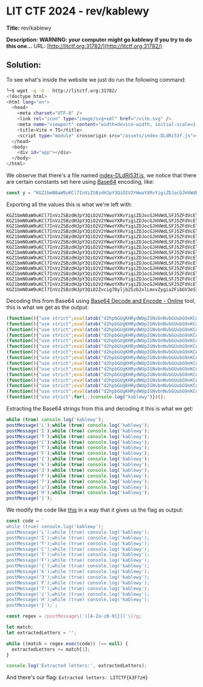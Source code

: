 # LIT CTF 2024 - rev/kablewy
**Title:** rev/kablewy

**Description:** **WARNING: your computer might go kablewy if you try to do this one...** URL: [http://litctf.org:31782/](http://litctf.org:31782/)
## Solution:
To see what's inside the website we just do run the following command:
```bash
└─$ wget -q -O - http://litctf.org:31782/
<!doctype html>
<html lang="en">
  <head>
    <meta charset="UTF-8" />
    <link rel="icon" type="image/svg+xml" href="/vite.svg" />
    <meta name="viewport" content="width=device-width, initial-scale=1.0" />
    <title>Vite + TS</title>
    <script type="module" crossorigin src="/assets/index-DLdRi53f.js"></script>
  </head>
  <body>
    <div id="app"></div>
  </body>
</html>
```

We observe that there's a file named [index-DLdRi53f.js](https://github.com/xtasy94/CTFW/blob/main/LIT%20CTF/kablewy/Files/index-DLdRi53f.js), we notice that there are certain constants set here using [Base64](https://en.wikipedia.org/wiki/Base64) encoding, like:
```javascript
const y = "KGZ1bmN0aW9uKCl7InVzZSBzdHJpY3QiO2V2YWwoYXRvYigiZDJocGJHVWdLSFJ5ZFdVcElHTnZibk52YkdVdWJHOW5LQ2RyWVdKc1pYZDVKeWs3Q25CdmMzUk5aWE56WVdkbEtDZE1KeWs3IikpfSkoKTsK"
```

Exporting all the values this is what we're left with:
```
KGZ1bmN0aW9uKCl7InVzZSBzdHJpY3QiO2V2YWwoYXRvYigiZDJocGJHVWdLSFJ5ZFdVcElHTnZibk52YkdVdWJHOW5LQ2RyWVdKc1pYZDVKeWs3Q25CdmMzUk5aWE56WVdkbEtDZE1KeWs3IikpfSkoKTsK
KGZ1bmN0aW9uKCl7InVzZSBzdHJpY3QiO2V2YWwoYXRvYigiZDJocGJHVWdLSFJ5ZFdVcElHTnZibk52YkdVdWJHOW5LQ2RyWVdKc1pYZDVKeWs3Q25CdmMzUk5aWE56WVdkbEtDZEpKeWs3IikpfSkoKTsK
KGZ1bmN0aW9uKCl7InVzZSBzdHJpY3QiO2V2YWwoYXRvYigiZDJocGJHVWdLSFJ5ZFdVcElHTnZibk52YkdVdWJHOW5LQ2RyWVdKc1pYZDVKeWs3Q25CdmMzUk5aWE56WVdkbEtDZFVKeWs3IikpfSkoKTsK
KGZ1bmN0aW9uKCl7InVzZSBzdHJpY3QiO2V2YWwoYXRvYigiZDJocGJHVWdLSFJ5ZFdVcElHTnZibk52YkdVdWJHOW5LQ2RyWVdKc1pYZDVKeWs3Q25CdmMzUk5aWE56WVdkbEtDZERKeWs3IikpfSkoKTsK
KGZ1bmN0aW9uKCl7InVzZSBzdHJpY3QiO2V2YWwoYXRvYigiZDJocGJHVWdLSFJ5ZFdVcElHTnZibk52YkdVdWJHOW5LQ2RyWVdKc1pYZDVKeWs3Q25CdmMzUk5aWE56WVdkbEtDZFVKeWs3IikpfSkoKTsK
KGZ1bmN0aW9uKCl7InVzZSBzdHJpY3QiO2V2YWwoYXRvYigiZDJocGJHVWdLSFJ5ZFdVcElHTnZibk52YkdVdWJHOW5LQ2RyWVdKc1pYZDVKeWs3Q25CdmMzUk5aWE56WVdkbEtDZEdKeWs3IikpfSkoKTsK
KGZ1bmN0aW9uKCl7InVzZSBzdHJpY3QiO2V2YWwoYXRvYigiZDJocGJHVWdLSFJ5ZFdVcElHTnZibk52YkdVdWJHOW5LQ2RyWVdKc1pYZDVKeWs3Q25CdmMzUk5aWE56WVdkbEtDZDdKeWs3IikpfSkoKTsK
KGZ1bmN0aW9uKCl7InVzZSBzdHJpY3QiO2V2YWwoYXRvYigiZDJocGJHVWdLSFJ5ZFdVcElHTnZibk52YkdVdWJHOW5LQ2RyWVdKc1pYZDVKeWs3Q25CdmMzUk5aWE56WVdkbEtDZHJKeWs3IikpfSkoKTsK
KGZ1bmN0aW9uKCl7InVzZSBzdHJpY3QiO2V2YWwoYXRvYigiZDJocGJHVWdLSFJ5ZFdVcElHTnZibk52YkdVdWJHOW5LQ2RyWVdKc1pYZDVKeWs3Q25CdmMzUk5aWE56WVdkbEtDY3pKeWs3IikpfSkoKTsK
KGZ1bmN0aW9uKCl7InVzZSBzdHJpY3QiO2V2YWwoYXRvYigiZDJocGJHVWdLSFJ5ZFdVcElHTnZibk52YkdVdWJHOW5LQ2RyWVdKc1pYZDVKeWs3Q25CdmMzUk5aWE56WVdkbEtDZEdKeWs3IikpfSkoKTsK
KGZ1bmN0aW9uKCl7InVzZSBzdHJpY3QiO2V2YWwoYXRvYigiZDJocGJHVWdLSFJ5ZFdVcElHTnZibk52YkdVdWJHOW5LQ2RyWVdKc1pYZDVKeWs3Q25CdmMzUk5aWE56WVdkbEtDYzNKeWs3IikpfSkoKTsK
KGZ1bmN0aW9uKCl7InVzZSBzdHJpY3QiO2V2YWwoYXRvYigiZDJocGJHVWdLSFJ5ZFdVcElHTnZibk52YkdVdWJHOW5LQ2RyWVdKc1pYZDVKeWs3Q25CdmMzUk5aWE56WVdkbEtDZDZKeWs3IikpfSkoKTsK
KGZ1bmN0aW9uKCl7InVzZSBzdHJpY3QiO2V2YWwoYXRvYigiZDJocGJHVWdLSFJ5ZFdVcElHTnZibk52YkdVdWJHOW5LQ2RyWVdKc1pYZDVKeWs3Q25CdmMzUk5aWE56WVdkbEtDZElKeWs3IikpfSkoKTsK
KGZ1bmN0aW9uKCl7InVzZSBzdHJpY3QiO2V2YWwoYXRvYigiZDJocGJHVWdLSFJ5ZFdVcElHTnZibk52YkdVdWJHOW5LQ2RyWVdKc1pYZDVKeWs3Q25CdmMzUk5aWE56WVdkbEtDZDlKeWs3IikpfSkoKTsK
KGZ1bmN0aW9uKCl7InVzZSBzdHJpY3QiO2Zvcig7Oyljb25zb2xlLmxvZygia2FibGV3eSIpfSkoKTsK
```

Decoding this from Base64 using [Base64 Decode and Encode - Online](https://www.base64decode.org/) tool, this is what we get as the output:
```javascript
(function(){"use strict";eval(atob("d2hpbGUgKHRydWUpIGNvbnNvbGUubG9nKCdrYWJsZXd5Jyk7CnBvc3RNZXNzYWdlKCdMJyk7"))})();
(function(){"use strict";eval(atob("d2hpbGUgKHRydWUpIGNvbnNvbGUubG9nKCdrYWJsZXd5Jyk7CnBvc3RNZXNzYWdlKCdJJyk7"))})();
(function(){"use strict";eval(atob("d2hpbGUgKHRydWUpIGNvbnNvbGUubG9nKCdrYWJsZXd5Jyk7CnBvc3RNZXNzYWdlKCdUJyk7"))})();
(function(){"use strict";eval(atob("d2hpbGUgKHRydWUpIGNvbnNvbGUubG9nKCdrYWJsZXd5Jyk7CnBvc3RNZXNzYWdlKCdDJyk7"))})();
(function(){"use strict";eval(atob("d2hpbGUgKHRydWUpIGNvbnNvbGUubG9nKCdrYWJsZXd5Jyk7CnBvc3RNZXNzYWdlKCdUJyk7"))})();
(function(){"use strict";eval(atob("d2hpbGUgKHRydWUpIGNvbnNvbGUubG9nKCdrYWJsZXd5Jyk7CnBvc3RNZXNzYWdlKCdGJyk7"))})();
(function(){"use strict";eval(atob("d2hpbGUgKHRydWUpIGNvbnNvbGUubG9nKCdrYWJsZXd5Jyk7CnBvc3RNZXNzYWdlKCd7Jyk7"))})();
(function(){"use strict";eval(atob("d2hpbGUgKHRydWUpIGNvbnNvbGUubG9nKCdrYWJsZXd5Jyk7CnBvc3RNZXNzYWdlKCdrJyk7"))})();
(function(){"use strict";eval(atob("d2hpbGUgKHRydWUpIGNvbnNvbGUubG9nKCdrYWJsZXd5Jyk7CnBvc3RNZXNzYWdlKCczJyk7"))})();
(function(){"use strict";eval(atob("d2hpbGUgKHRydWUpIGNvbnNvbGUubG9nKCdrYWJsZXd5Jyk7CnBvc3RNZXNzYWdlKCdGJyk7"))})();
(function(){"use strict";eval(atob("d2hpbGUgKHRydWUpIGNvbnNvbGUubG9nKCdrYWJsZXd5Jyk7CnBvc3RNZXNzYWdlKCc3Jyk7"))})();
(function(){"use strict";eval(atob("d2hpbGUgKHRydWUpIGNvbnNvbGUubG9nKCdrYWJsZXd5Jyk7CnBvc3RNZXNzYWdlKCd6Jyk7"))})();
(function(){"use strict";eval(atob("d2hpbGUgKHRydWUpIGNvbnNvbGUubG9nKCdrYWJsZXd5Jyk7CnBvc3RNZXNzYWdlKCdIJyk7"))})();
(function(){"use strict";eval(atob("d2hpbGUgKHRydWUpIGNvbnNvbGUubG9nKCdrYWJsZXd5Jyk7CnBvc3RNZXNzYWdlKCd9Jyk7"))})();
(function(){"use strict";for(;;)console.log("kablewy")})();
```

Extracting the Base64 strings from this and decoding it this is what we get:
```javascript
while (true) console.log('kablewy');
postMessage('L');while (true) console.log('kablewy');
postMessage('I');while (true) console.log('kablewy');
postMessage('T');while (true) console.log('kablewy');
postMessage('C');while (true) console.log('kablewy');
postMessage('T');while (true) console.log('kablewy');
postMessage('F');while (true) console.log('kablewy');
postMessage('{');while (true) console.log('kablewy');
postMessage('k');while (true) console.log('kablewy');
postMessage('3');while (true) console.log('kablewy');
postMessage('F');while (true) console.log('kablewy');
postMessage('7');while (true) console.log('kablewy');
postMessage('z');while (true) console.log('kablewy');
postMessage('H');while (true) console.log('kablewy');
postMessage('}');
```

We modify the code like [this](https://github.com/xtasy94/CTFW/blob/main/LIT%20CTF/kablewy/Files/flag.js) in a way that it gives us the flag as output:
```javascript
const code = `
while (true) console.log('kablewy');
postMessage('L');while (true) console.log('kablewy');
postMessage('I');while (true) console.log('kablewy');
postMessage('T');while (true) console.log('kablewy');
postMessage('C');while (true) console.log('kablewy');
postMessage('T');while (true) console.log('kablewy');
postMessage('F');while (true) console.log('kablewy');
postMessage('{');while (true) console.log('kablewy');
postMessage('k');while (true) console.log('kablewy');
postMessage('3');while (true) console.log('kablewy');
postMessage('F');while (true) console.log('kablewy');
postMessage('7');while (true) console.log('kablewy');
postMessage('z');while (true) console.log('kablewy');
postMessage('H');while (true) console.log('kablewy');
postMessage('}');`;

const regex = /postMessage\('([A-Za-z0-9{}])'\)/g;

let match;
let extractedLetters = '';

while ((match = regex.exec(code)) !== null) {
  extractedLetters += match[1];
}

console.log('Extracted letters:', extractedLetters);
```

And there's our flag: `Extracted letters: LITCTF{k3F7zH}`

